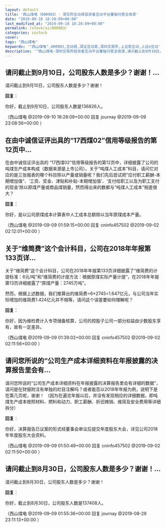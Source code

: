 ```yaml
---
layout: default
title: '西山煤电（000983）- 深交所互动易投资者互动平台董秘问答全收录'
date: "2019-09-10 18:28:09+00:00"
last_modified_at: "2019-09-10 18:28:09+00:00"
permalink: /stock/sz/000983/
categories: szstock
cover: 
tags: "西山煤电"
keywords: '"西山煤电",000983,互动易,深证互动易,深圳交易所,上证易互动,上证e互动'
description: '"西山煤电-深圳交易所投资者互动平台董秘问答全收录,请问截止到9月10日，公司股东人数是多少？谢谢！"'
---
```


## 请问截止到9月10日，公司股东人数是多少？谢谢！...

请问截止到9月10日，公司股东人数是多少？谢谢！

**回复**：

你好，截止到9月10日，公司股东人数是136826人。 

（西山煤电  @2019-09-10 18:28:09+00:00 回复 journay  @2019-09-09 23:08:56+00:00 ）

## 在由中诚信证评出具的“17西煤02”信用等级报告的第12页中...

在由中诚信证评出具的 “17西煤02”信用等级报告的第12页中，详细披露了公司的吨煤生产成本构成（数据来源是上市公司）。关于“吨煤人工成本”科目，请问它对应的是三张报表的哪个科目除以产量或销量呢？我们先后尝试把“应付职工薪酬-本期增加值”、‘工资、奖金、津贴和补贴-本期增加值’、‘支付给职工以及为职工支付的现金’除以原煤产量或商品煤销量，然而得出来的数都与“吨煤人工成本”相差很大？

**回复**：

你好，是以公司原煤成本计算表中人工成本总额除以当年原煤成本产量。 

（西山煤电  @2019-09-09 01:59:15+00:00 回复 cninfo457502  @2019-09-02 02:12:01+00:00 ）

## 关于“维简费”这个会计科目，公司在2018年年报第133页详...

关于“维简费”这个会计科目，公司在2018年年报第133页详细披露了“维简费的计提标准：6元/吨”和“维简费的计提方法：根据原煤实际产量计提”，在2018年年报第13页详细披露了“原煤产量：2745万吨”。

然而，根据上述数据，我们推算出的维简费=6*2745=1.647亿元，与公司当年实际增加的维简费1.424亿元并不相等，请问这个误差要如何理解呢？

**回复**：

你好，因为维检费计入专项储备核算，公司的控股子公司一部分权益由少数股东享有，故有一定差异。 

（西山煤电  @2019-09-09 01:39:02+00:00 回复 cninfo457502  @2019-09-02 02:11:56+00:00 ）

## 请问您所说的“公司生产成本详细资料在年报披露的决算报告里会有...

请问您所说的“公司生产成本详细资料在年报披露的决算报告里会有详细的数据”，请问是在财报附注有单独的栏目注解吗？或者能否以2018年年报为例，说明下是在第几页呢，谢谢！
（因为在遍览年报以后，并没有发现相应的详细数据，即吨煤生产成本按照材料、燃料和动力、职工薪酬、折旧摊销、维简及安全费用等详细拆分）

**回复**：

你好，决算报告已议案的形式经董事会审议后提交年度股东大会，详见公司2018年年度股东大会资料。 

（西山煤电  @2019-09-09 01:50:49+00:00 回复 cninfo457502  @2019-09-02 02:11:50+00:00 ）

## 请问截止到8月30日，公司股东人数是多少？谢谢！...

请问截止到8月30日，公司股东人数是多少？谢谢！

**回复**：

你好，截止到8月30日，公司股东人数是137408人。 

（西山煤电  @2019-09-09 01:55:36+00:00 回复 journay  @2019-08-29 23:11:13+00:00 ）

